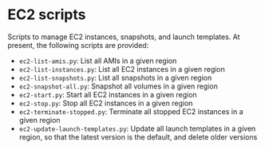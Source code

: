 # EC2 scripts

Scripts to manage EC2 instances, snapshots, and launch templates. At present, the following scripts are provided: 

- `ec2-list-amis.py`: List all AMIs in a given region
- `ec2-list-instances.py`: List all EC2 instances in a given region
- `ec2-list-snapshots.py`: List all snapshots in a given region
- `ec2-snapshot-all.py`: Snapshot all volumes in a given region
- `ec2-start.py`: Start all EC2 instances in a given region
- `ec2-stop.py`: Stop all EC2 instances in a given region
- `ec2-terminate-stopped.py`: Terminate all stopped EC2 instances in a given region
- `ec2-update-launch-templates.py`: Update all launch templates in a given region, so that the latest version is the default, and delete older versions
